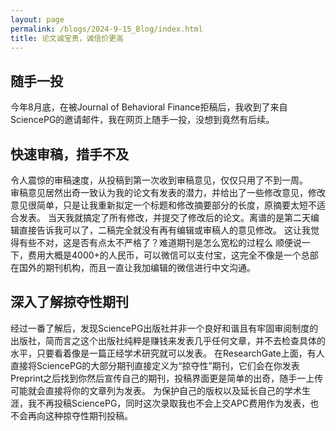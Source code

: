 ```yaml
---
layout: page
permalink: /blogs/2024-9-15_Blog/index.html
title: 论文诚宝贵，诚信价更高
---
```


## 随手一投
今年8月底，在被Journal of Behavioral Finance拒稿后，我收到了来自SciencePG的邀请邮件，我在网页上随手一投，没想到竟然有后续。

## 快速审稿，措手不及
令人震惊的审稿速度，从投稿到第一次收到审稿意见，仅仅只用了不到一周。<br>
审稿意见居然出奇一致认为我的论文有发表的潜力，并给出了一些修改意见，修改意见很简单，只是让我重新拟定一个标题和修改摘要部分的长度，原摘要太短不适合发表。
当天我就搞定了所有修改，并提交了修改后的论文。离谱的是第二天编辑直接告诉我可以了，二稿完全就没有再有编辑或审稿人的意见修改。
这让我觉得有些不对，这是否有点太不严格了？难道期刊是怎么宽松的过程么
顺便说一下，费用大概是4000+的人民币，可以微信可以支付宝，这完全不像是一个总部在国外的期刊机构，而且一直让我加编辑的微信进行中文沟通。

## 深入了解掠夺性期刊
经过一番了解后，发现SciencePG出版社并非一个良好和谐且有牢固审阅制度的出版社，简而言之这个出版社纯粹是赚钱来发表几乎任何文章，并不去检查具体的水平，只要看着像是一篇正经学术研究就可以发表。
在ResearchGate上面，有人直接将SciencePG的大部分期刊直接定义为“掠夺性”期刊，它们会在你发表Preprint之后找到你然后宣传自己的期刊，投稿界面更是简单的出奇，随手一上传可能就会直接将你的文章列为发表。
为保护自己的版权以及延长自己的学术生涯，我不再投稿SciencePG，同时这次录取我也不会上交APC费用作为发表，也不会再向这种掠夺性期刊投稿。

